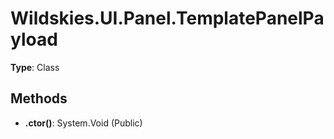 ﻿# Wildskies.UI.Panel.TemplatePanelPayload

**Type**: Class

## Methods

- **.ctor()**: System.Void (Public)

